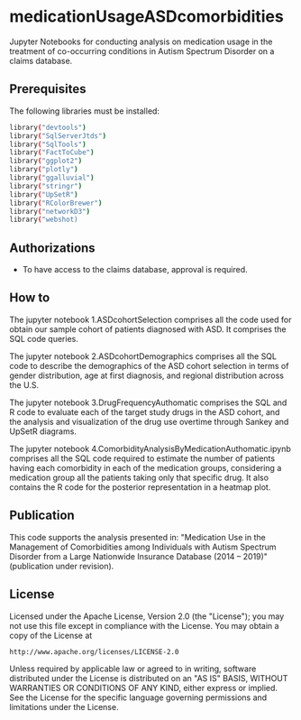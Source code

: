# medicationUsageASDcomorbidities
Jupyter Notebooks for conducting analysis on medication usage in the treatment of co-occurring conditions in Autism Spectrum Disorder on a claims database.

## Prerequisites
The following libraries must be installed:
```bash
library("devtools")
library("SqlServerJtds")
library("SqlTools")
library("FactToCube")
library("ggplot2")
library("plotly")
library("ggalluvial")
library("stringr")
library("UpSetR")
library("RColorBrewer")
library("networkD3")
library("webshot)
```

## Authorizations
- To have access to the claims database, approval is required. 

## How to
The jupyter notebook 1.ASDcohortSelection comprises all the code used for obtain our sample cohort of patients diagnosed with ASD. It comprises the SQL code queries. 

The jupyter notebook 2.ASDcohortDemographics comprises all the SQL code to describe the demographics of the ASD cohort selection in terms of gender distribution, age at first diagnosis, and regional distribution across the U.S.

The jupyter notebook 3.DrugFrequencyAuthomatic comprises the SQL and R code to evaluate each of the target study drugs in the ASD cohort, and the analysis and visualization of the drug use overtime through Sankey and UpSetR diagrams.

The jupyter notebook 4.ComorbidityAnalysisByMedicationAuthomatic.ipynb comprises all the SQL code required to estimate the number of patients having each comorbidity in each of the medication groups, considering a medication group all the patients taking only that specific drug. It also contains the R code for the posterior representation in a heatmap plot.

## Publication
This code supports the analysis presented in: "Medication Use in the Management of Comorbidities among Individuals with Autism Spectrum Disorder from a Large Nationwide Insurance Database (2014 – 2019)" (publication under revision).

## License
Licensed under the Apache License, Version 2.0 (the "License");
you may not use this file except in compliance with the License.
You may obtain a copy of the License at

    http://www.apache.org/licenses/LICENSE-2.0

Unless required by applicable law or agreed to in writing, software
distributed under the License is distributed on an "AS IS" BASIS,
WITHOUT WARRANTIES OR CONDITIONS OF ANY KIND, either express or implied.
See the License for the specific language governing permissions and
limitations under the License.